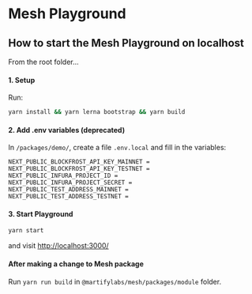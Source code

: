 # Mesh Playground

## How to start the Mesh Playground on localhost

From the root folder...

#### 1. Setup
Run:
```sh
yarn install && yarn lerna bootstrap && yarn build
```

#### 2. Add .env variables (deprecated)
In `/packages/demo/`, create a file `.env.local` and fill in the variables:

```
NEXT_PUBLIC_BLOCKFROST_API_KEY_MAINNET = 
NEXT_PUBLIC_BLOCKFROST_API_KEY_TESTNET = 
NEXT_PUBLIC_INFURA_PROJECT_ID = 
NEXT_PUBLIC_INFURA_PROJECT_SECRET = 
NEXT_PUBLIC_TEST_ADDRESS_MAINNET = 
NEXT_PUBLIC_TEST_ADDRESS_TESTNET = 
```

#### 3. Start Playground
```sh
yarn start
```
and visit [http://localhost:3000/](http://localhost:3000/)

#### After making a change to Mesh package
Run `yarn run build` in `@martifylabs/mesh/packages/module` folder.
